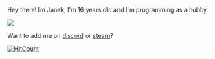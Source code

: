 Hey there!
Im Janek, I'm 16 years old and I'm programming as a hobby.

![](https://cdn.discordapp.com/attachments/817870600746958904/830148541338878012/ezgif.com-gif-maker_1.gif)

Want to add me on [discord](https://dsc.bio/superyu1337/ "discord") or [steam](https://steamcommunity.com/id/superyu1337/ "steam")?



[![HitCount](http://hits.dwyl.com/Superyu1337/{project}.svg)](http://hits.dwyl.com/Superyu1337/{project})
